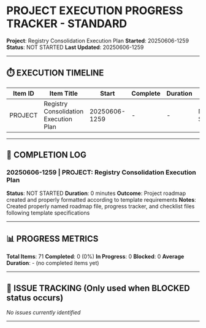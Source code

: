 # PROJECT EXECUTION PROGRESS TRACKER - STANDARD

**Project**: Registry Consolidation Execution Plan
**Started**: 20250606-1259
**Status**: NOT STARTED
**Last Updated**: 20250606-1259

---

## **⏱️ EXECUTION TIMELINE**

| **Item ID** | **Item Title** | **Start** | **Complete** | **Duration** | **Status** |
|-------------|----------------|-----------|--------------|--------------|------------|
| PROJECT     | Registry Consolidation Execution Plan | 20250606-1259 | - | - | NOT STARTED |

---

## **📝 COMPLETION LOG**

### **20250606-1259** | **PROJECT**: Registry Consolidation Execution Plan
**Status**: NOT STARTED
**Duration**: 0 minutes
**Outcome**: Project roadmap created and properly formatted according to template requirements
**Notes**: Created properly named roadmap file, progress tracker, and checklist files following template specifications

---

## **📊 PROGRESS METRICS**

**Total Items**: 71
**Completed**: 0 (0%)
**In Progress**: 0
**Blocked**: 0
**Average Duration**: - (no completed items yet)

---

## **🚨 ISSUE TRACKING** (Only used when BLOCKED status occurs)

*No issues currently identified*

--- 